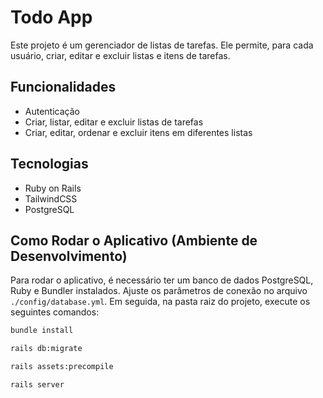 # Todo App

Este projeto é um gerenciador de listas de tarefas. Ele permite, para cada usuário, criar, editar e excluir listas e itens de tarefas.

## Funcionalidades

- Autenticação
- Criar, listar, editar e excluir listas de tarefas
- Criar, editar, ordenar e excluir itens em diferentes listas

## Tecnologias

- Ruby on Rails
- TailwindCSS
- PostgreSQL

## Como Rodar o Aplicativo (Ambiente de Desenvolvimento)

Para rodar o aplicativo, é necessário ter um banco de dados PostgreSQL, Ruby e Bundler instalados. Ajuste os parâmetros de conexão no arquivo `./config/database.yml`. Em seguida, na pasta raiz do projeto, execute os seguintes comandos:

```sh
bundle install
```

```sh
rails db:migrate
```

```sh
rails assets:precompile
```

```sh
rails server
```